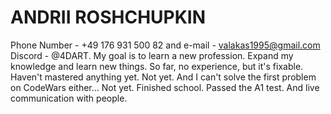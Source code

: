 # ANDRII ROSHCHUPKIN
Phone Number - +49 176 931 500 82 and e-mail - valakas1995@gmail.com Discord - @4DART.
My goal is to learn a new profession. Expand my knowledge and learn new things. So far, no experience, but it's fixable.
Haven't mastered anything yet.
Not yet. And I can't solve the first problem on CodeWars either...
Not yet.
Finished school.
Passed the A1 test. And live communication with people.
